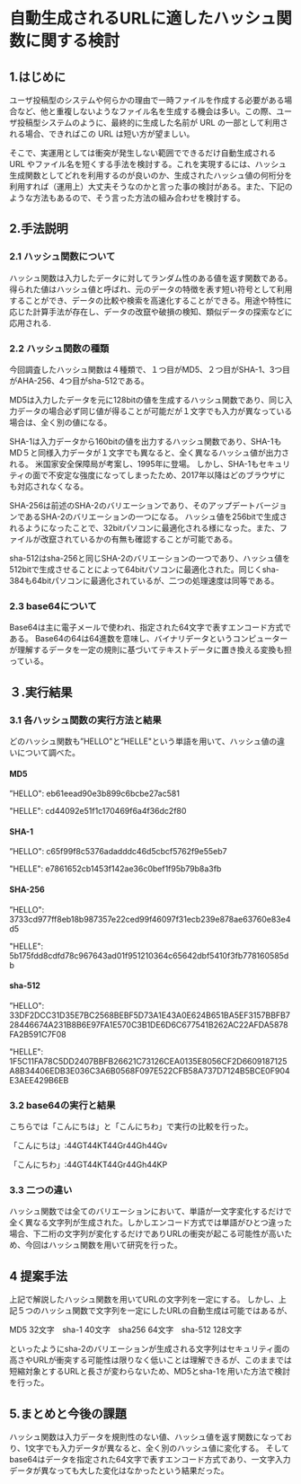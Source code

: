 # 自動生成されるURLに適したハッシュ関数に関する検討

## 1.はじめに
ユーザ投稿型のシステムや何らかの理由で一時ファイルを作成する必要がある場合など、他と重複しないようなファイル名を生成する機会は多い。この際、ユーザ投稿型システムのように、最終的に生成した名前が URL の一部として利用される場合、できればこの URL は短い方が望ましい。

そこで、実運用としては衝突が発生しない範囲でできるだけ自動生成される URL やファイル名を短くする手法を検討する。これを実現するには、ハッシュ生成関数としてどれを利用するのが良いのか、生成されたハッシュ値の何桁分を利用すれば（運用上）大丈夫そうなのかと言った事の検討がある。また、下記のような方法もあるので、そう言った方法の組み合わせを検討する。


## 2.手法説明

### 2.1 ハッシュ関数について
ハッシュ関数は入力したデータに対してランダム性のある値を返す関数である。得られた値はハッシュ値と呼ばれ、元のデータの特徴を表す短い符号として利用することができ、データの比較や検索を高速化することができる。用途や特性に応じた計算手法が存在し、データの改竄や破損の検知、類似データの探索などに応用される.
### 2.2 ハッシュ関数の種類
今回調査したハッシュ関数は４種類で、１つ目がMD5、２つ目がSHA-1、3つ目がAHA-256、4つ目がsha-512である。

MD5は入力したデータを元に128bitの値を生成するハッシュ関数であり、同じ入力データの場合必ず同じ値が得ることが可能だが１文字でも入力が異なっている場合は、全く別の値になる。

SHA-1は入力データから160bitの値を出力するハッシュ関数であり、SHA-1もMD５と同様入力データが１文字でも異なると、全く異なるハッシュ値が出力される。
米国家安全保障局が考案し、1995年に登場。
しかし、SHA-1もセキュリティの面で不安定な強度になってしまったため、2017年以降はどのブラウザにも対応されなくなる。

SHA-256は前述のSHA-2のバリエーションであり、そのアップデートバージョンであるSHA-2のバリエーションの一つになる。
ハッシュ値を256bitで生成されるようになったことで、32bitパソコンに最適化される様になった。また、ファイルが改竄されているかの有無も確認することが可能である。

sha-512はsha-256と同じSHA-2のバリエーションの一つであり、ハッシュ値を512bitで生成させることによって64bitパソコンに最適化された。同じくsha-384も64bitパソコンに最適化されているが、二つの処理速度は同等である。

### 2.3 base64について
Base64は主に電子メールで使われ、指定された64文字で表すエンコード方式である。
Base64の64は64進数を意味し、バイナリデータというコンピューターが理解するデータを一定の規則に基づいてテキストデータに置き換える変換も担っている。


## ３.実行結果

### 3.1 各ハッシュ関数の実行方法と結果

どのハッシュ関数も”HELLO"と”HELLE"という単語を用いて、ハッシュ値の違いについて調べた。

#### MD5 

”HELLO": eb61eead90e3b899c6bcbe27ac581

"HELLE": cd44092e51f1c170469f6a4f36dc2f80

#### SHA-1

”HELLO":  c65f99f8c5376adadddc46d5cbcf5762f9e55eb7

"HELLE": e7861652cb1453f142ae36c0bef1f95b79b8a3fb

#### SHA-256

”HELLO": 3733cd977ff8eb18b987357e22ced99f46097f31ecb239e878ae63760e83e4d5

"HELLE": 5b175fdd8cdfd78c967643ad01f951210364c65642dbf5410f3fb778160585db

#### sha-512

”HELLO": 33DF2DCC31D35E7BC2568BEBF5D73A1E43A0E624B651BA5EF3157BBFB728446674A231B8B6E97FA1E570C3B1DE6D6C677541B262AC22AFDA5878FA2B591C7F08

"HELLE": 1F5C11FA78C5DD2407BBFB26621C73126CEA0135E8056CF2D6609187125A8B34406EDB3E036C3A6B0568F097E522CFB58A737D7124B5BCE0F904E3AEE429B6EB

### 3.2 base64の実行と結果

こちらでは「こんにちは」と「こんにちわ」で実行の比較を行った。

「こんにちは」:44GT44KT44Gr44Gh44Gv

「こんにちわ」:44GT44KT44Gr44Gh44KP

### 3.3 二つの違い

ハッシュ関数では全てのバリエーションにおいて、単語が一文字変化するだけで全く異なる文字列が生成された。しかしエンコード方式では単語がひとつ違った場合、下二桁の文字列が変化するだけでありURLの衝突が起こる可能性が高いため、今回はハッシュ関数を用いて研究を行った。


## 4 提案手法

上記で解説したハッシュ関数を用いてURLの文字列を一定にする。
しかし、上記５つのハッシュ関数で文字列を一定にしたURLの自動生成は可能ではあるが、

MD5 32文字　sha-1 40文字　sha256 64文字　sha-512 128文字

といったようにsha-2のバリエーションが生成される文字列はセキュリティ面の高さやURLが衝突する可能性は限りなく低いことは理解できるが、このままでは短縮対象とするURLと長さが変わらないため、MD5とsha-1を用いた方法で検討を行った。

##  5.まとめと今後の課題
ハッシュ関数は入力データを規則性のない値、ハッシュ値を返す関数になっており、1文字でも入力データが異なると、全く別のハッシュ値に変化する。
そしてbase64はデータを指定された64文字で表すエンコード方式であり、一文字入力データが異なっても大した変化はなかったという結果だった。
